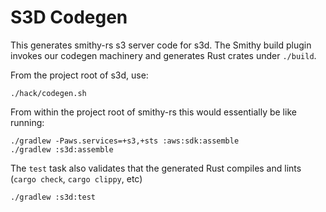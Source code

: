 # S3D Codegen

This generates smithy-rs s3 server code for s3d.
The Smithy build plugin invokes our codegen machinery and generates Rust crates under `./build`.

From the project root of s3d, use:
```
./hack/codegen.sh
```

From within the project root of smithy-rs this would essentially be like running:

```
./gradlew -Paws.services=+s3,+sts :aws:sdk:assemble
./gradlew :s3d:assemble
```

The `test` task also validates that the generated Rust compiles and lints (`cargo check`, `cargo clippy`, etc)
```
./gradlew :s3d:test
```
